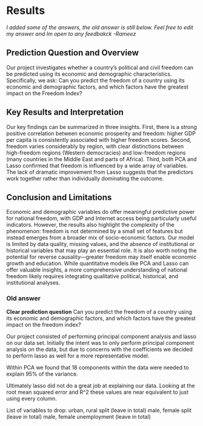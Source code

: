 # Results
*I added some of the answers, the old answer is still below. Feel free to edit my answer and Im open to any feedbakck -Rameez*

## Prediction Question and Overview

Our project investigates whether a country’s political and civil freedom can be predicted using its economic and demographic characteristics. Specifically, we ask: Can you predict the freedom of a country using its economic and demographic factors, and which factors have the greatest impact on the Freedom Index? 

## Key Results and Interpretation

Our key findings can be summarized in three insights. First, there is a strong positive correlation between economic prosperity and freedom: higher GDP per capita is consistently associated with higher freedom scores. Second, freedom varies considerably by region, with clear distinctions between high-freedom regions (Western democracies) and low-freedom regions (many countries in the Middle East and parts of Africa). Third, both PCA and Lasso confirmed that freedom is influenced by a wide array of variables. The lack of dramatic improvement from Lasso suggests that the predictors work together rather than individually dominating the outcome.

## Conclusion and Limitations

Economic and demographic variables do offer meaningful predictive power for national freedom, with GDP and Internet access being particularly useful indicators. However, the results also highlight the complexity of the phenomenon: freedom is not determined by a small set of features but instead emerges from a broader mix of socio-economic factors. Our model is limited by data quality, missing values, and the absence of institutional or historical variables that may play an essential role. It is also worth noting the potential for reverse causality—greater freedom may itself enable economic growth and education. While quantitative models like PCA and Lasso can offer valuable insights, a more comprehensive understanding of national freedom likely requires integrating qualitative political, historical, and institutional analyses.

### Old answer

**Clear prediction question**
Can you predict the freedom of a country using its economic and demographic factors, and which factors have the greatest impact on the freedom index?

  Our project consisted of performing principal component analysis and lasso on our data set. Initially the intent was to only perform principal component analysis on the data, but due to concerns with the coefficients we decided to perform lasso as well for a more representative model. 

  Within PCA we found that 18 components within the data were needed to explain 95% of the variance. 

  Ultimately lasso did not do a great job at explaining our data. Looking at the root mean squared error and R^2 these values are near equivalent to just using every column.

  List of  variables to drop:
  urban, rural split (leave in total)
  male, female split (leave in total)
 male, female unemployment (leave in total)
